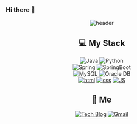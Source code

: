 ### Hi there 👋

<!--
**NayoungBae/NayoungBae** is a ✨ _special_ ✨ repository because its `README.md` (this file) appears on your GitHub profile.

Here are some ideas to get you started:

- 🔭 I’m currently working on ...
- 🌱 I’m currently learning ...
- 👯 I’m looking to collaborate on ...
- 🤔 I’m looking for help with ...
- 💬 Ask me about ...
- 📫 How to reach me: ...
- 😄 Pronouns: ...
- ⚡ Fun fact: ...
-->

<div align=center>

![header](https://capsule-render.vercel.app/api?type=waving&height=300&text=Nayoung%20Bae&fontAlign=50&fontAlignY=40&color=gradient)

## 💻 My Stack
![Java](https://img.shields.io/badge/Java-007396?style=flat-square&logo=Java&logoColor=white) ![Python](https://img.shields.io/badge/Python-3776AB?style=flat-square&logo=Java&logoColor=white)   
![Spring](https://img.shields.io/badge/Spring-6DB33F?style=flat-square&logo=Spring&logoColor=white) ![SpringBoot](https://img.shields.io/badge/SpringBoot-6DB33F?style=flat-square&logo=SpringBoot&logoColor=white)   
![MySQL](https://img.shields.io/badge/MySQL-4479A1?style=flat-square&logo=MySQL&logoColor=white) ![Oracle DB](https://img.shields.io/badge/Oracle-F80000?style=flat-square&logo=oracle&logoColor=white)   
[![html](https://img.shields.io/badge/Html-E34F26?style=flat-square&logo=Html5&logoColor=white)](https://github.com/Joowon0220/fullPage) [![css](https://img.shields.io/badge/CSS-1572B6?style=flat-square&logo=CSS3&logoColor=white)](https://github.com/Joowon0220/fullPage) [![JS](https://img.shields.io/badge/JavaScript-F7DF1E?style=flat-square&logo=JavaScript&logoColor=black)](https://github.com/Joowon0220/TODO-List) 

## 💫 Me
[![Tech Blog](https://img.shields.io/badge/TISTORY-E8E8E8?style=flat-square)](https://nazero.tistory.com/)  [![Gmail](https://img.shields.io/badge/Gmail-EA4335?style=flat-square&logo=Gmail&logoColor=white)](mailto:nybae2015@gmail.com)

<!-- ### 💌  t o d a y 

[![Hits](https://hits.seeyoufarm.com/api/count/incr/badge.svg?url=https%3A%2F%2Fgithub.com%2FNayoungBae%2Fhit-counter&count_bg=%23FF00CA&title_bg=%23555555&icon=&icon_color=%23E7E7E7&title=hits&edge_flat=false)](https://hits.seeyoufarm.com)
<br><br><br><br><br> -->


</div>

